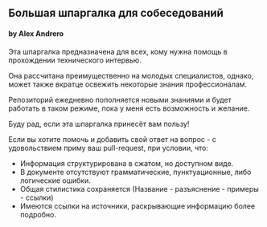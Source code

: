 ## Большая шпаргалка для собеседований
#### by Alex Andrero

Эта шпаргалка предназначена для всех, кому нужна помощь в прохождении технического интервью.

Она рассчитана преимущественно на молодых специалистов, однако, может также вкратце освежить некоторые знания профессионалам.

Репозиторий ежедневно пополняется новыми знаниями и будет работать в таком режиме, пока у меня есть возможность и желание.

Буду рад, если эта шпаргалка принесёт вам пользу!

Если вы хотите помочь и добавить свой ответ на вопрос - с удовольствием приму ваш pull-request, при условии, что:
* Информация структурирована в сжатом, но доступном виде.
* В документе отсутствуют грамматические, пунктуационные, либо логические ошибки.
* Общая стилистика сохраняется (Название - разъяснение - примеры - ссылки)
* Имеются ссылки на источники, раскрывающие информацию более подробно.
